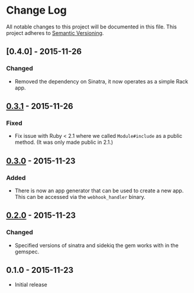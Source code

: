 # Change Log

All notable changes to this project will be documented in this file.
This project adheres to [Semantic Versioning](http://semver.org/).

## [0.4.0] - 2015-11-26

### Changed

- Removed the dependency on Sinatra, it now operates as a simple Rack app.

## [0.3.1] - 2015-11-26

### Fixed

- Fix issue with Ruby < 2.1 where we called `Module#include` as a public method. (It was only made public in 2.1.)

## [0.3.0] - 2015-11-23

### Added

- There is now an app generator that can be used to create a new app. This can be accessed via the `webhook_handler` binary.

## [0.2.0] - 2015-11-23

### Changed

- Specified versions of sinatra and sidekiq the gem works with in the gemspec.

## 0.1.0 - 2015-11-23

- Initial release

[0.2.0]: https://github.com/chrismytton/webhook_handler/compare/v0.1.0...v0.2.0
[0.3.0]: https://github.com/chrismytton/webhook_handler/compare/v0.2.0...v0.3.0
[0.3.1]: https://github.com/chrismytton/webhook_handler/compare/v0.3.0...v0.3.1
[0.3.1]: https://github.com/chrismytton/webhook_handler/compare/v0.3.1...v0.4.0
